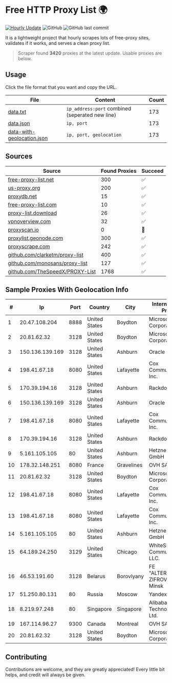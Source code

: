 
# Free HTTP Proxy List 🌍

[![Hourly Update](https://github.com/mertguvencli/http-proxy-list/actions/workflows/main.yml/badge.svg?branch=main)](https://github.com/mertguvencli/http-proxy-list/actions/workflows/main.yml)
![GitHub](https://img.shields.io/github/license/mertguvencli/http-proxy-list)
![GitHub last commit](https://img.shields.io/github/last-commit/mertguvencli/http-proxy-list)

It is a lightweight project that hourly scrapes lots of free-proxy sites, validates if it works, and serves a clean proxy list.


> Scraper found **3420** proxies at the latest update. Usable proxies are below.

## Usage

Click the file format that you want and copy the URL.


|File|Content|Count|
|----|-------|-----|
|[data.txt](https://raw.githubusercontent.com/mertguvencli/http-proxy-list/main/proxy-list/data.txt)|`ip_address:port` combined (seperated new line)|173|
|[data.json](https://raw.githubusercontent.com/mertguvencli/http-proxy-list/main/proxy-list/data.json)|`ip, port`|173|
|[data-with-geolocation.json](https://raw.githubusercontent.com/mertguvencli/http-proxy-list/main/proxy-list/data-with-geolocation.json)|`ip, port, geolocation`|173|

## Sources

|Source|Found Proxies|Succeed|
|------|-------------|-------|
|[free-proxy-list.net](https://free-proxy-list.net)|300|✅|
|[us-proxy.org](https://www.us-proxy.org)|200|✅|
|[proxydb.net](http://proxydb.net)|15|✅|
|[free-proxy-list.com](https://free-proxy-list.com/?page=&port=&type%5B%5D=http&type%5B%5D=https&up_time=0&search=Search)|10|✅|
|[proxy-list.download](https://www.proxy-list.download/HTTP)|26|✅|
|[vpnoverview.com](https://vpnoverview.com/privacy/anonymous-browsing/free-proxy-servers)|32|✅|
|[proxyscan.io](https://www.proxyscan.io)|0|🚫|
|[proxylist.geonode.com](https://proxylist.geonode.com/api/proxy-list?limit=300&page=1&sort_by=lastChecked&sort_type=desc&protocols=http,https)|300|✅|
|[proxyscrape.com](https://api.proxyscrape.com/v2/?request=displayproxies&protocol=http&timeout=10000&country=all&ssl=all&anonymity=all)|242|✅|
|[github.com/clarketm/proxy-list](https://raw.githubusercontent.com/clarketm/proxy-list/master/proxy-list-raw.txt)|400|✅|
|[github.com/monosans/proxy-list](https://raw.githubusercontent.com/monosans/proxy-list/main/proxies/http.txt)|127|✅|
|[github.com/TheSpeedX/PROXY-List](https://raw.githubusercontent.com/TheSpeedX/PROXY-List/master/http.txt)|1768|✅|


## Sample Proxies With Geolocation Info

|#|Ip|Port|Country|City|Internet Service Provider|
|-|--|----|-------|----|-------------------------|
|1|20.47.108.204|8888|United States|Boydton|Microsoft Corporation|
|2|20.81.62.32|3128|United States|Boydton|Microsoft Corporation|
|3|150.136.139.169|3128|United States|Ashburn|Oracle Corporation|
|4|198.41.67.18|8080|United States|Lafayette|Cox Communications Inc.|
|5|170.39.194.16|3128|United States|Ashburn|Rackdog, LLC|
|6|150.136.139.169|3128|United States|Ashburn|Oracle Corporation|
|7|198.41.67.18|8080|United States|Lafayette|Cox Communications Inc.|
|8|170.39.194.16|3128|United States|Ashburn|Rackdog, LLC|
|9|5.161.105.105|80|United States|Ashburn|Hetzner Online GmbH|
|10|178.32.148.251|8080|France|Gravelines|OVH SAS|
|11|20.81.62.32|3128|United States|Boydton|Microsoft Corporation|
|12|198.41.67.18|8080|United States|Lafayette|Cox Communications Inc.|
|13|198.41.67.18|8080|United States|Lafayette|Cox Communications Inc.|
|14|5.161.105.105|80|United States|Ashburn|Hetzner Online GmbH|
|15|64.189.24.250|3129|United States|Chicago|WhiteSky Communications, LLC.|
|16|46.53.191.60|3128|Belarus|Borovlyany|FE "ALTERNATIVNAYA ZIFROVAYA SET" Minsk|
|17|51.250.80.131|80|Russia|Moscow|Yandex.Cloud LLC|
|18|8.219.97.248|80|Singapore|Singapore|Alibaba (US) Technology Co., Ltd.|
|19|167.114.96.27|9300|Canada|Montreal|OVH SAS|
|20|20.81.62.32|3128|United States|Boydton|Microsoft Corporation|



## Contributing

Contributions are welcome, and they are greatly appreciated! Every
little bit helps, and credit will always be given.

